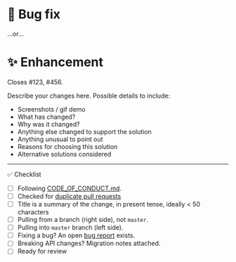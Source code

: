 <!--
Thanks for contributing!
-->

# :bug: Bug fix

...or...

# :sparkles: Enhancement

Closes #123, #456.

Describe your changes here. Possible details to include:

- Screenshots / gif demo
- What has changed?
- Why was it changed?
- Anything else changed to support the solution
- Anything unusual to point out
- Reasons for choosing this solution
- Alternative solutions considered

---

:white_check_mark: Checklist

<!--
Feel free to submit now and complete the checklist items below later.
If you're unsure about anything, don't hesitate to ask. We're here to help!
-->

- [ ] Following [CODE_OF_CONDUCT.md](https://github.com/Jean-Baptiste-Lasselle/create-exposed-app/blob/master/CODE_OF_CONDUCT.md).
- [ ] Checked for [duplicate pull requests](https://github.com/Jean-Baptiste-Lasselle/create-exposed-app/pulls)
- [ ] Title is a summary of the change, in present tense, ideally < 50 characters
- [ ] Pulling from a branch (right side), not `master`.
- [ ] Pulling into `master` branch (left side).
- [ ] Fixing a bug? An open [bug report](https://github.com/Jean-Baptiste-Lasselle/create-exposed-app/labels/bug) exists.
- [ ] Breaking API changes? Migration notes attached.
- [ ] Ready for review
